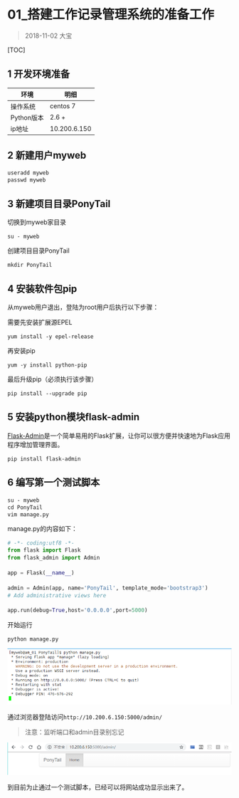 # 01_搭建工作记录管理系统的准备工作

> 2018-11-02 大宝

[TOC]

## 1 开发环境准备

| 环境       | 明细         |
| ---------- | ------------ |
| 操作系统   | centos 7     |
| Python版本 | 2.6 +        |
| ip地址     | 10.200.6.150 |

## 2 新建用户myweb

```shell
useradd myweb
passwd myweb
```

## 3 新建项目目录PonyTail

切换到myweb家目录

```shell
su - myweb
```

创建项目目录PonyTail

```shell
mkdir PonyTail
```

## 4 安装软件包pip

从myweb用户退出，登陆为root用户后执行以下步骤：

需要先安装扩展源EPEL

```shell
yum install -y epel-release
```

再安装pip

```shell
yum -y install python-pip
```

最后升级pip（必须执行该步骤）

```shell
pip install --upgrade pip
```



## 5 安装python模块flask-admin

[Flask-Admin](https://flask-admin.readthedocs.io/en/latest/)是一个简单易用的Flask扩展，让你可以很方便并快速地为Flask应用程序增加管理界面。

```shell
pip install flask-admin
```

## 6 编写第一个测试脚本

```shell
su - myweb
cd PonyTail
vim manage.py
```

manage.py的内容如下：

```python
# -*- coding:utf8 -*- 
from flask import Flask
from flask_admin import Admin

app = Flask(__name__)

admin = Admin(app, name='PonyTail', template_mode='bootstrap3')
# Add administrative views here

app.run(debug=True,host='0.0.0.0',port=5000)
```

开始运行

```shell
python manage.py
```

![](pic/01.png)

通过浏览器登陆访问`http://10.200.6.150:5000/admin/`

> 注意：监听端口和admin目录别忘记

![](pic/02.png)

到目前为止通过一个测试脚本，已经可以将网站成功显示出来了。